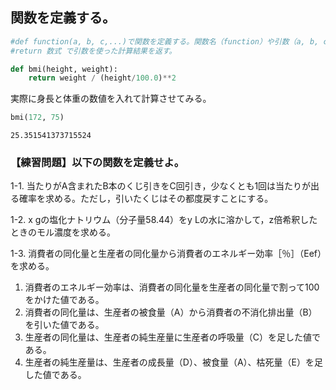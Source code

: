 
## 関数を定義する。


```python
#def function(a, b, c,...)で関数を定義する。関数名（function）や引数（a, b, c,...）は任意。
#return 数式 で引数を使った計算結果を返す。

def bmi(height, weight):
    return weight / (height/100.0)**2
```

実際に身長と体重の数値を入れて計算させてみる。


```python
bmi(172, 75)
```




    25.351541373715524



### 【練習問題】以下の関数を定義せよ。

1-1. 当たりがA含まれたB本のくじ引きをC回引き，少なくとも1回は当たりが出る確率を求める。ただし，引いたくじはその都度戻すことにする。

1-2. x gの塩化ナトリウム（分子量58.44）をy Lの水に溶かして，z倍希釈したときのモル濃度を求める。

1-3. 消費者の同化量と生産者の同化量から消費者のエネルギー効率［％］（Eef）を求める。  
1. 消費者のエネルギー効率は、消費者の同化量を生産者の同化量で割って100をかけた値である。  
2. 消費者の同化量は、生産者の被食量（A）から消費者の不消化排出量（B）を引いた値である。  
3. 生産者の同化量は、生産者の純生産量に生産者の呼吸量（C）を足した値である。  
4. 生産者の純生産量は、生産者の成長量（D）、被食量（A）、枯死量（E）を足した値である。


```python
 
```
